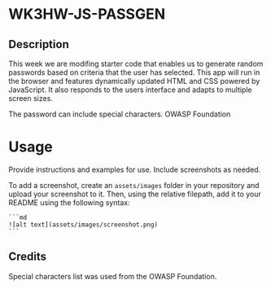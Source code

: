 # WK3HW-JS-PASSGEN

## Description

This week we are modifing starter code that enables us to generate random passwords based on criteria that the user has selected. This app will run in the browser and features dynamically updated HTML and CSS powered by JavaScript. It also responds to the users interface and adapts to multiple screen sizes.

The password can include special characters. OWASP Foundation

# Usage

Provide instructions and examples for use. Include screenshots as needed.

To add a screenshot, create an `assets/images` folder in your repository and upload your screenshot to it. Then, using the relative filepath, add it to your README using the following syntax:

    ```md
    ![alt text](assets/images/screenshot.png)
    ```

## Credits

Special characters list was used from the OWASP Foundation.